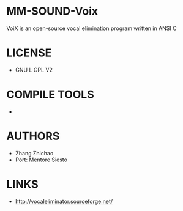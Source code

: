 MM-SOUND-Voix
=============

VoiX is an open-source vocal elimination program written in ANSI C

LICENSE
===============
* GNU L GPL V2

COMPILE TOOLS
===============
* 

AUTHORS
===============
* Zhang Zhichao
* Port: Mentore Siesto

LINKS
===============
* http://vocaleliminator.sourceforge.net/




